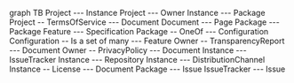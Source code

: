 graph TB
  Project --- Instance
  Project --- Owner
  Instance --- Package
  Project -- TermsOfService --- Document
  Document --- Page
  Package --- Package
  Feature --- Specification
  Package -- OneOf --- Configuration
  Configuration -- Is a set of many --- Feature
  Owner -- TransparencyReport --- Document
  Owner -- PrivacyPolicy --- Document
  Instance --- IssueTracker
  Instance --- Repository
  Instance --- DistributionChannel
  Instance -- License --- Document
  Package --- Issue
  IssueTracker --- Issue
